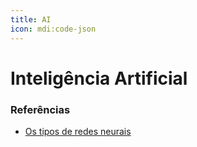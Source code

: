 ```yaml
---
title: AI
icon: mdi:code-json
---
```


# Inteligência Artificial



### Referências
- [Os tipos de redes neurais](https://iaexpert.academy/2020/06/08/os-tipos-de-redes-neurais/)